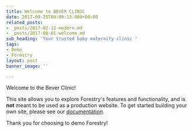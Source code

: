 ```yaml
---
title: Welcome to BEVER CLINIC
date: 2017-09-25T09:09:13.000+00:00
related_posts:
- _posts/2017-02-12-modern.md
- _posts/2017-08-01-welcome.md
sub_heading: 'Your trusted baby maternity clinic '
tags:
- Demo
- Forestry
layout: post
banner_image: ''

---
```

Welcome to the Bever Clinic! 

This site allows you to explore Forestry's features and functionality, and is **not** meant to be used as a production website. To get started building your own site, please see our [documentation](https://forestry.io/docs/).

Thank you for choosing to demo Forestry!